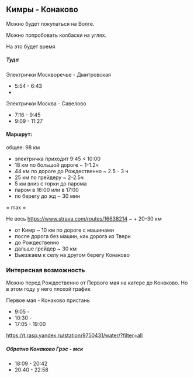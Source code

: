 ## Кимры - Конаково

Можно будет покупаться на Волге.

Можно попробовать колбаски на углях.

На это будет время

##### Туда

Электрички Москворечье - Дмитровская

- 5:54 - 6:43
- 


Электрички Москва - Савелово

- 7:16 - 9:45
- 9:09 - 11:27



#### Маршрут:

общее: 98 км

- электричка приходит 9:45 < 10:00
- 18 км по большой дороге  ~ 1-1.2ч
- 44 км по дороге до Рождественно ~ 2.5 - 3 ч
- 25 км по грейдеру  ~ 2-2.5ч
- 5 км вниз с горки до парома
- паром в 16:00 или в 17:00
- по берегу до жд ~ 30 мин

= max = 


Не весь https://www.strava.com/routes/16638214
~ + 20-30 км

- от Кимр ~ 10 км по дороге с машинами
- после дорога без машин, как дорога из Твери
- до Рождественно
- дальше грейдер ~ 30 км
- Выезжаем к селу на другом берегу Конаково

### Интересная возможность

Можно перед Рождественно от Первого мая на катере до Конвково.
Но в этом году у него плохой график

Первое мая - Конаково пристань
- 9:05 - 
- 10:30 -
- 17:05 - 19:00

https://t.rasp.yandex.ru/station/9750431/water/?filter=all



##### Обратно Конаково Грэс - мск
- 18:09 - 20:42
- 20:40 - 22:58

